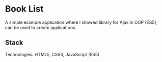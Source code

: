 # Book List

A simple example application where I showed library for Ajax in OOP (ES5), can be used to create applications..

## Stack

Technologies: HTML5, CSS3, JavaScript (ES5)